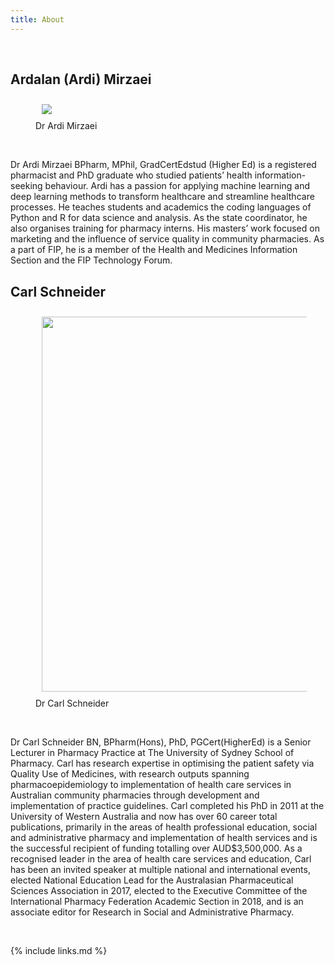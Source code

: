 ```yaml
---
title: About
---
```

<!-- {% include carpentries.html %} -->

<br>

## Ardalan (Ardi) Mirzaei
<figure>
  <img src="{{ page.root }}/fig/Ardi45.png" style="margin:10px;width:40px align='right' "/>
  <figcaption> Dr Ardi Mirzaei</figcaption>
</figure><br>

Dr Ardi Mirzaei BPharm, MPhil, GradCertEdstud (Higher Ed) is a registered pharmacist and PhD graduate who studied patients’ health information-seeking behaviour. Ardi has a passion for applying machine learning and deep learning methods to transform healthcare and streamline healthcare processes. He teaches students and academics the coding languages of Python and R for data science and analysis. As the state coordinator, he also organises training for pharmacy interns. His masters’ work focused on marketing and the influence of service quality in community pharmacies. As a part of FIP, he is a member of the Health and Medicines Information Section and the FIP Technology Forum.


## Carl Schneider
<figure>
  <img src="{{ page.root }}/fig/CarlSchneider.png" style="margin:10px;width:600px"/>
  <figcaption> Dr Carl Schneider</figcaption>
</figure><br>

Dr Carl Schneider BN, BPharm(Hons), PhD, PGCert(HigherEd) is a Senior Lecturer in Pharmacy Practice at The University of Sydney School of Pharmacy. Carl has research expertise in optimising the patient safety via Quality Use of Medicines, with research outputs spanning pharmacoepidemiology to implementation of health care services in Australian community pharmacies through development and implementation of practice guidelines. Carl completed his PhD in 2011 at the University of Western Australia and now has over 60 career total publications, primarily in the areas of health professional education, social and administrative pharmacy and implementation of health services and is the successful recipient of funding totalling over AUD$3,500,000. As a recognised leader in the area of health care services and education, Carl has been an invited speaker at multiple national and international events, elected National Education Lead for the Australasian Pharmaceutical Sciences Association in 2017, elected to the Executive Committee of the International Pharmacy Federation Academic Section in 2018, and is an associate editor for Research in Social and Administrative Pharmacy.



<br>

{% include links.md %}
